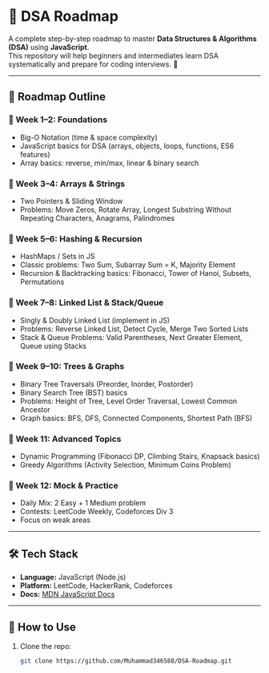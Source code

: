 # 📘 DSA Roadmap

A complete step-by-step roadmap to master **Data Structures & Algorithms (DSA)** using **JavaScript**.  
This repository will help beginners and intermediates learn DSA systematically and prepare for coding interviews. 🚀  

---

## 📅 Roadmap Outline

### 🔹 Week 1–2: Foundations
- Big-O Notation (time & space complexity)
- JavaScript basics for DSA (arrays, objects, loops, functions, ES6 features)
- Array basics: reverse, min/max, linear & binary search

### 🔹 Week 3–4: Arrays & Strings
- Two Pointers & Sliding Window
- Problems: Move Zeros, Rotate Array, Longest Substring Without Repeating Characters, Anagrams, Palindromes

### 🔹 Week 5–6: Hashing & Recursion
- HashMaps / Sets in JS
- Classic problems: Two Sum, Subarray Sum = K, Majority Element
- Recursion & Backtracking basics: Fibonacci, Tower of Hanoi, Subsets, Permutations

### 🔹 Week 7–8: Linked List & Stack/Queue
- Singly & Doubly Linked List (implement in JS)
- Problems: Reverse Linked List, Detect Cycle, Merge Two Sorted Lists
- Stack & Queue Problems: Valid Parentheses, Next Greater Element, Queue using Stacks

### 🔹 Week 9–10: Trees & Graphs
- Binary Tree Traversals (Preorder, Inorder, Postorder)
- Binary Search Tree (BST) basics
- Problems: Height of Tree, Level Order Traversal, Lowest Common Ancestor
- Graph basics: BFS, DFS, Connected Components, Shortest Path (BFS)

### 🔹 Week 11: Advanced Topics
- Dynamic Programming (Fibonacci DP, Climbing Stairs, Knapsack basics)
- Greedy Algorithms (Activity Selection, Minimum Coins Problem)

### 🔹 Week 12: Mock & Practice
- Daily Mix: 2 Easy + 1 Medium problem
- Contests: LeetCode Weekly, Codeforces Div 3
- Focus on weak areas

---

## 🛠️ Tech Stack
- **Language:** JavaScript (Node.js)
- **Platform:** LeetCode, HackerRank, Codeforces
- **Docs:** [MDN JavaScript Docs](https://developer.mozilla.org/en-US/docs/Web/JavaScript)

---

## 📌 How to Use
1. Clone the repo:
   ```bash
   git clone https://github.com/Muhammad346588/DSA-Roadmap.git

